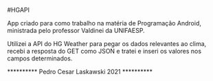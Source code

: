 #HGAPI

App criado para como trabalho na matéria de Programação Android, ministrada pelo professor Valdinei da UNIFAESP.

Utilizei a API do HG Weather para pegar os dados relevantes ao clima, recebi a resposta do GET como JSON e tratei e inseri os valores nos campos determinados.

********** Pedro Cesar Laskawski 2021 **********
